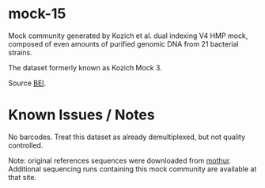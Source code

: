 # mock-15

Mock community generated by Kozich et al. dual indexing V4 HMP mock, composed of even amounts of purified genomic DNA from 21 bacterial strains.

The dataset formerly known as Kozich Mock 3.

Source [BEI](https://www.beiresources.org/Catalog/otherProducts/HM-278D.aspx).

# Known Issues / Notes

No barcodes. Treat this dataset as already demultiplexed, but not quality controlled.

Note: original references sequences were downloaded from [mothur](https://www.mothur.org/MiSeqDevelopmentData.html). Additional sequencing runs containing this mock community are available at that site.
